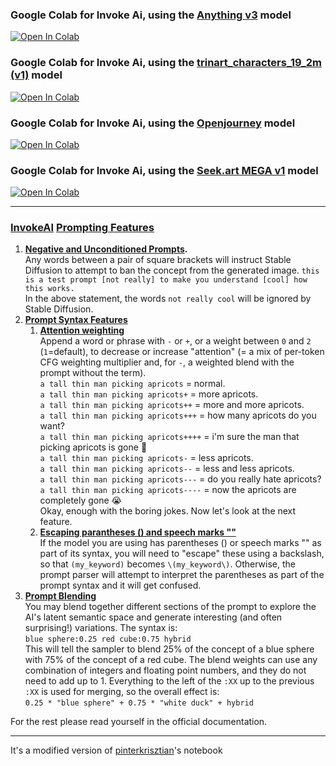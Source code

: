 ### Google Colab for Invoke Ai, using the [Anything v3](https://huggingface.co/Linaqruf/anything-v3.0) model
[![Open In Colab](https://colab.research.google.com/assets/colab-badge.svg)](https://colab.research.google.com/github/Lycantant/invoke-ai-gui-colab/blob/main/notebooks/invoke_ai_gui_colab_anything_v3.ipynb)

### Google Colab for Invoke Ai, using the [trinart_characters_19_2m (v1)](https://huggingface.co/naclbit/trinart_characters_19.2m_stable_diffusion_v1) model
[![Open In Colab](https://colab.research.google.com/assets/colab-badge.svg)](https://colab.research.google.com/github/Lycantant/invoke-ai-gui-colab/blob/main/notebooks/invoke_ai_gui_colab_trinart_characters_v1.ipynb)

### Google Colab for Invoke Ai, using the [Openjourney](https://huggingface.co/prompthero/openjourney) model
[![Open In Colab](https://colab.research.google.com/assets/colab-badge.svg)](https://colab.research.google.com/github/Lycantant/invoke-ai-gui-colab/blob/main/notebooks/invoke_ai_gui_colab_openjourney_v4.ipynb)

### Google Colab for Invoke Ai, using the [Seek.art MEGA v1](https://huggingface.co/coreco/seek.art_MEGA) model
[![Open In Colab](https://colab.research.google.com/assets/colab-badge.svg)](https://colab.research.google.com/github/Lycantant/invoke-ai-gui-colab/blob/main/notebooks/invoke_ai_gui_colab_SeekArtMega_v1.ipynb)

---
### [InvokeAI](https://github.com/invoke-ai/InvokeAI) [Prompting Features](https://invoke-ai.github.io/InvokeAI/features/PROMPTS/)
1. **[Negative and Unconditioned Prompts](https://invoke-ai.github.io/InvokeAI/features/PROMPTS/#negative-and-unconditioned-prompts).**  
  Any words between a pair of square brackets will instruct Stable Diffusion to attempt to ban the concept from the generated image.
  `this is a test prompt [not really] to make you understand [cool] how this works.`  
  In the above statement, the words `not really cool` will be ignored by Stable Diffusion.  
2. **[Prompt Syntax Features](https://invoke-ai.github.io/InvokeAI/features/PROMPTS/#prompt-syntax-features)**  
    1. **[Attention weighting](https://invoke-ai.github.io/InvokeAI/features/PROMPTS/#attention-weighting)**  
    Append a word or phrase with `-` or `+`, or a weight between `0` and `2` (`1`=default), to decrease or increase "attention" (= a mix of per-token CFG weighting multiplier and, for `-`, a weighted blend with the prompt without the term).  
    `a tall thin man picking apricots` = normal.  
    `a tall thin man picking apricots+` = more apricots.  
    `a tall thin man picking apricots++` = more and more apricots.  
    `a tall thin man picking apricots+++` = how many apricots do you want?  
    `a tall thin man picking apricots++++` = i'm sure the man that picking apricots is gone 🤣  
    `a tall thin man picking apricots-` = less apricots.  
    `a tall thin man picking apricots--` = less and less apricots.  
    `a tall thin man picking apricots---` = do you really hate apricots?  
    `a tall thin man picking apricots----` = now the apricots are completely gone 😭  
    Okay, enough with the boring jokes. Now let's look at the next feature.  
    2. **[Escaping parantheses () and speech marks ""](https://invoke-ai.github.io/InvokeAI/features/PROMPTS/#escaping-parantheses-and-speech-marks)**  
    If the model you are using has parentheses () or speech marks "" as part of its syntax, you will need to "escape" these using a backslash, so that `(my_keyword)` becomes `\(my_keyword\)`. Otherwise, the prompt parser will attempt to interpret the parentheses as part of the prompt syntax and it will get confused.  
3. **[Prompt Blending](https://invoke-ai.github.io/InvokeAI/features/PROMPTS/#prompt-blending)**  
  You may blend together different sections of the prompt to explore the AI's latent semantic space and generate interesting (and often surprising!) variations. The syntax is:  
  `blue sphere:0.25 red cube:0.75 hybrid`  
  This will tell the sampler to blend 25% of the concept of a blue sphere with 75% of the concept of a red cube. The blend weights can use any combination of integers and floating point numbers, and they do not need to add up to 1. Everything to the left of the `:XX` up to the previous `:XX` is used for merging, so the overall effect is:  
  `0.25 * "blue sphere" + 0.75 * "white duck" + hybrid`  

For the rest please read yourself in the official documentation.

---
It's a modified version of [pinterkrisztian](https://github.com/pinterkrisztian/invoke-ai-gui-colab)'s notebook
